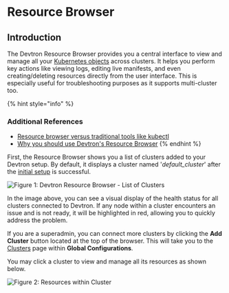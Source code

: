 # Resource Browser

## Introduction

The Devtron Resource Browser provides you a central interface to view and manage all your [Kubernetes objects](../resources/glossary.md#objects) across clusters.  It helps you perform key actions like viewing logs, editing live manifests, and even creating/deleting resources directly from the user interface. This is especially useful for troubleshooting purposes as it supports multi-cluster too.

{% hint style="info" %}
### Additional References
* [Resource browser versus traditional tools like kubectl](https://devtron.ai/blog/managing-kubernetes-resources-across-multiple-clusters)
* [Why you should use Devtron's Resource Browser](https://devtron.ai/blog/what-is-the-kubernetes-resource-browser-in-devtron)
{% endhint %}

First, the Resource Browser shows you a list of clusters added to your Devtron setup. By default, it displays a cluster named '*default_cluster*' after the [initial setup](../install-devtron-dashboard.md) is successful.

![Figure 1: Devtron Resource Browser - List of Clusters](https://devtron-public-asset.s3.us-east-2.amazonaws.com/images/kubernetes-resource-browser/resource-browser-db2.jpg)

In the image above, you can see a visual display of the health status for all clusters connected to Devtron. If any node within a cluster encounters an issue and is not ready, it will be highlighted in red, allowing you to quickly address the problem.

If you are a superadmin, you can connect more clusters by clicking the **Add Cluster** button located at the top of the browser. This will take you to the [Clusters](../cluster-environments.md) page within **Global Configurations**.

You may click a cluster to view and manage all its resources as shown below.

![Figure 2: Resources within Cluster](https://devtron-public-asset.s3.us-east-2.amazonaws.com/images/kubernetes-resource-browser/resource-list-db.jpg)